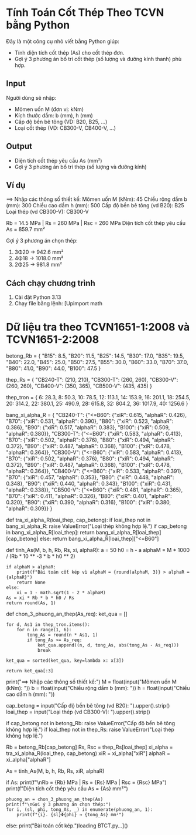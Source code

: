 # Tính Toán Cốt Thép Theo TCVN bằng Python

Đây là một công cụ nhỏ viết bằng Python giúp:
- Tính diện tích cốt thép (As) cho cốt thép đơn.
- Gợi ý 3 phương án bố trí cốt thép (số lượng và đường kính thanh) phù hợp.


## Input

Người dùng sẽ nhập:
- Mômen uốn M (đơn vị: kNm)
- Kích thước dầm: b (mm), h (mm)
- Cấp độ bền bê tông (VD: B20, B25, ...)
- Loại cốt thép (VD: CB300-V, CB400-V, ...)


## Output

- Diện tích cốt thép yêu cầu As (mm²)
- Gợi ý 3 phương án bố trí thép (số lượng và đường kính)


## Ví dụ
==> Nhập các thông số thiết kế:
Mômen uốn M (kNm): 45
Chiều rộng dầm b (mm): 300
Chiều cao dầm h (mm): 500
Cấp độ bền bê tông (vd B20): B25
Loại thép (vd CB300-V): CB300-V

Rb = 14.5 MPa | Rs = 260 MPa | Rsc = 260 MPa
Diện tích cốt thép yêu cầu As = 859.7 mm²

Gợi ý 3 phương án chọn thép:
1. 3Φ20 → 942.6 mm²
2. 4Φ18 → 1018.0 mm²
3. 2Φ25 → 981.8 mm²


## Cách chạy chương trình

1. Cài đặt Python 3.13
2. Chạy file bằng lệnh:
   [Upimport math
# Dữ liệu tra theo TCVN1651-1:2008 và TCVN1651-2:2008
betong_Rb = {
    "B15": 8.5, "B20": 11.5, "B25": 14.5, "B30": 17.0, "B35": 19.5,
    "B40": 22.0, "B45": 25.0, "B50": 27.5, "B55": 30.0, "B60": 33.0,
    "B70": 37.0, "B80": 41.0, "B90": 44.0, "B100": 47.5
}

thep_Rs = {
    "CB240-T": (210, 210), "CB300-T": (260, 260), "CB300-V": (260, 260),
    "CB400-V": (350, 365), "CB500-V": (435, 435)
}

thep_tron = {
    6: 28.3, 8: 50.3, 10: 78.5, 12: 113.1, 14: 153.9, 16: 201.1,
    18: 254.5, 20: 314.2, 22: 380.1, 25: 490.9, 28: 615.8,
    32: 804.2, 36: 1017.9, 40: 1256.6
}

bang_xi_alpha_R = {
    "CB240-T": {"<=B60": {"xiR": 0.615, "alphaR": 0.426}, "B70": {"xiR": 0.531, "alphaR": 0.390},
                "B80": {"xiR": 0.523, "alphaR": 0.386}, "B90": {"xiR": 0.517, "alphaR": 0.383},
                "B100": {"xiR": 0.509, "alphaR": 0.380}},
    "CB300-T": {"<=B60": {"xiR": 0.583, "alphaR": 0.413}, "B70": {"xiR": 0.502, "alphaR": 0.376},
                "B80": {"xiR": 0.494, "alphaR": 0.372}, "B90": {"xiR": 0.487, "alphaR": 0.368},
                "B100": {"xiR": 0.478, "alphaR": 0.364}},
    "CB300-V": {"<=B60": {"xiR": 0.583, "alphaR": 0.413}, "B70": {"xiR": 0.502, "alphaR": 0.376},
                "B80": {"xiR": 0.494, "alphaR": 0.372}, "B90": {"xiR": 0.487, "alphaR": 0.368},
                "B100": {"xiR": 0.478, "alphaR": 0.364}},
    "CB400-V": {"<=B60": {"xiR": 0.533, "alphaR": 0.391}, "B70": {"xiR": 0.457, "alphaR": 0.353},
                "B80": {"xiR": 0.448, "alphaR": 0.348}, "B90": {"xiR": 0.440, "alphaR": 0.343},
                "B100": {"xiR": 0.431, "alphaR": 0.338}},
    "CB500-V": {"<=B60": {"xiR": 0.481, "alphaR": 0.365}, "B70": {"xiR": 0.411, "alphaR": 0.326},
                "B80": {"xiR": 0.401, "alphaR": 0.320}, "B90": {"xiR": 0.390, "alphaR": 0.316},
                "B100": {"xiR": 0.380, "alphaR": 0.309}}
}


def tra_xi_alpha_R(loai_thep, cap_betong):
    if loai_thep not in bang_xi_alpha_R:
        raise ValueError("Loại thép không hợp lệ.")
    if cap_betong in bang_xi_alpha_R[loai_thep]:
        return bang_xi_alpha_R[loai_thep][cap_betong]
    else:
        return bang_xi_alpha_R[loai_thep]["<=B60"]


def tinh_As(M, b, h, Rb, Rs, xi, alphaR):
    a = 50
    h0 = h - a
    alphaM = M * 1000 / (Rb * 10 ** -3 * b * h0 ** 2)

    if alphaM > alphaR:
        print(f"Bài toán cốt kép vì alphaM = {round(alphaM, 3)} > alphaR = {alphaR}")
        return None
    else:
        xi = 1 - math.sqrt(1 - 2 * alphaM)
    As = xi * Rb * b * h0 / Rs
    return round(As, 1)


def chon_3_phuong_an_thep(As_req):
    ket_qua = []

    for d, As1 in thep_tron.items():
        for n in range(1, 6):
            tong_As = round(n * As1, 1)
            if tong_As >= As_req:
                ket_qua.append((n, d, tong_As, abs(tong_As - As_req)))
                break

    ket_qua = sorted(ket_qua, key=lambda x: x[3])

    return ket_qua[:3]


print("==> Nhập các thông số thiết kế:")
M = float(input("Mômen uốn M (kNm): "))
b = float(input("Chiều rộng dầm b (mm): "))
h = float(input("Chiều cao dầm h (mm): "))

cap_betong = input("Cấp độ bền bê tông (vd B20): ").upper().strip()
loai_thep = input("Loại thép (vd CB300-V): ").upper().strip()

if cap_betong not in betong_Rb:
    raise ValueError("Cấp độ bền bê tông không hợp lệ.")
if loai_thep not in thep_Rs:
    raise ValueError("Loại thép không hợp lệ.")

Rb = betong_Rb[cap_betong]
Rs, Rsc = thep_Rs[loai_thep]
xi_alpha = tra_xi_alpha_R(loai_thep, cap_betong)
xiR = xi_alpha["xiR"]
alphaR = xi_alpha["alphaR"]

As = tinh_As(M, b, h, Rb, Rs, xiR, alphaR)

if As:
    print(f"\nRb = {Rb} MPa | Rs = {Rs} MPa | Rsc = {Rsc} MPa")
    print(f"Diện tích cốt thép yêu cầu As = {As} mm²")

    phuong_an = chon_3_phuong_an_thep(As)
    print(f"\nGợi ý 3 phương án chọn thép:")
    for i, (sl, phi, tong_As, _) in enumerate(phuong_an, 1):
        print(f"{i}. {sl}Φ{phi} → {tong_As} mm²")
else:
    print("Bài toán cốt kép.")loading BTCT.py…]()







